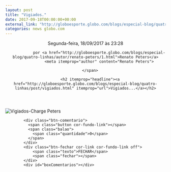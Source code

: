 ```yaml
---
layout: post
title: "Vigiados."
date: 2017-09-18T00:00:00+00:00
external_link: "http://globoesporte.globo.com/blogs/especial-blog/quatro-linhas/post/vigiados.html"
categories: news globo.com
---
```

<header>
        <time itemprop="datePublished" datetime="2017-09-18BRT23:Set"> Segunda-feira, 18/09/2017 às 23:28 </time>
        <span class="author">
            
                por <a href="http://globoesporte.globo.com/blogs/especial-blog/quatro-linhas/autor/renato-peters/1.html">Renato Peters</a>
                <meta itemprop="author" content="Renato Peters">
            
        </span>

        <h2 itemprop="headline"><a href="http://globoesporte.globo.com/blogs/especial-blog/quatro-linhas/post/vigiados.html" itemprop="url">Vigiados...</a></h2>

   </header>

![Vigiados-Charge Peters](http://s2.glbimg.com/aG881cxqk1gfXvYc3vTsBFUcqzQ=/smart/s.glbimg.com/es/ge/f/original/2017/09/18/sorria-ta-sendo-filmado.jpg)

<footer>
        <div class="share-bar" data-url="http://globoesporte.globo.com/blogs/especial-blog/quatro-linhas/post/vigiados.html" data-title="Vigiados..." data-image-url="http://s2.glbimg.com/aG881cxqk1gfXvYc3vTsBFUcqzQ=/smart/s.glbimg.com/es/ge/f/original/2017/09/18/sorria-ta-sendo-filmado.jpg">
        </div>

        
            <div class="btn-comentario">
              <span class="button cor-fundo-link"></span>
              <span class="balao">
                <span class="quantidade">0</span>
              </span>
            </div>
            <div class="btn-fechar cor-link cor-fundo-link off">
                <span class="texto">FECHAR</span>
                <span class="fechar"></span>
            </div>
            <div id="boxComentarios"></div>
        
   </footer>
